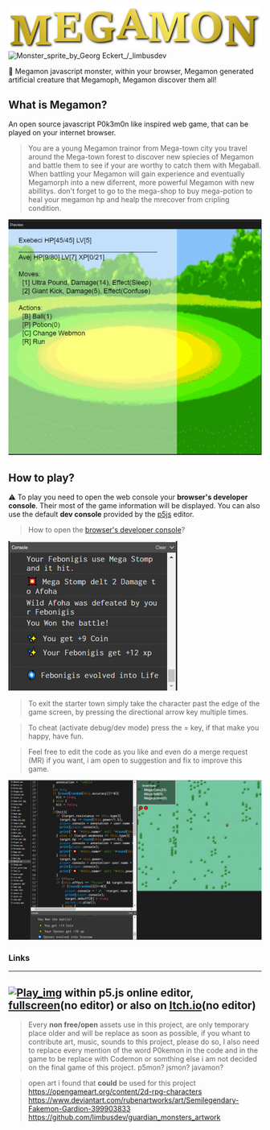 ![Megamon_logo](Megamon_2.png) 
![Monster_sprite_by_Georg Eckert_/_limbusdev](https://github.com/limbusdev/guardian_monsters_artwork/blob/master/sprites/monsters/128x128/3_2.png?raw=true)

🎵 Megamon javascript monster, within your browser, Megamon generated artificial creature that Megamoph, Megamon discover them all!

## What is Megamon?
An open source javascript P0k3m0n like inspired web game, that can be played on your internet browser.
> You are a young Megamon trainor from Mega-town city you travel around the Mega-town forest to discover new spiecies of Megamon and battle them to see if your are worthy to catch them with Megaball. When battling your Megamon will gain experience and eventually Megamorph into a new diferrent, more powerful Megamon with new abillitys. don't forget to go to the mega-shop to buy mega-potion to heal your megamon hp and healp the mrecover from cripling condition.


![Screenshot](batttle.png)

## How to play?
⚠️ To play you need to open the web console your __browser's developer console__. Their most of the game information will be displayed.
You can also use the default __dev console__ provided by the [p5js](https://p5js.org/download/support.html) editor.
> How to open the [browser's developer console](https://balsamiq.com/support/faqs/browserconsole/#:~:text=To%20open%20the%20developer%20console,(on%20Windows%2FLinux).)?

![Screenshot](webmon.PNG)

> To exit the starter town simply take the character past the edge of the game screen, by pressing the directional arrow key multiple times.

> To cheat (activate debug/dev mode) press the = key, if that make you happy, have fun.

> Feel free to edit the code as you like and even do a merge request (MR) if you want, i am open to suggestion and fix to improve this game.

![Screenshot](lol.png)

### Links
---
[![Play_img](https://external-content.duckduckgo.com/iu/?u=http%3A%2F%2Fwww.freeiconspng.com%2Fuploads%2Fstart-button-blue-png-25.png&f=1&nofb=1)](https://editor.p5js.org/DeathNotePad/sketches/utKTxnODO) within p5.js online editor, [fullscreen](https://preview.p5js.org/DeathNotePad/present/utKTxnODO)(no editor) or
also on [Itch.io](https://amosnimos.itch.io/webmon)(no editor)
---

> Every __non free/open__ assets use in this project, are only temporary place older and will be replace as soon as possible, if you whant to contribute art, music, sounds to this project, please do so, I also need to replace every mention of the word P0kemon in the code and in the game to be replace with Codemon or somthing else i am not decided on the final game of this project. p5mon? jsmon? javamon? 

> open art i found that __could__ be used for this project
> https://opengameart.org/content/2d-rpg-characters
> https://www.deviantart.com/rubenartworks/art/Semilegendary-Fakemon-Gardion-399903833
> https://github.com/limbusdev/guardian_monsters_artwork
